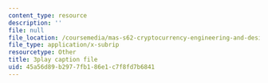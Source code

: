 ```yaml
---
content_type: resource
description: ''
file: null
file_location: /coursemedia/mas-s62-cryptocurrency-engineering-and-design-spring-2018/45a56d89b2977fb186e1c7f8fd7b6841_muwNEvhy6Po.srt
file_type: application/x-subrip
resourcetype: Other
title: 3play caption file
uid: 45a56d89-b297-7fb1-86e1-c7f8fd7b6841
---
```

